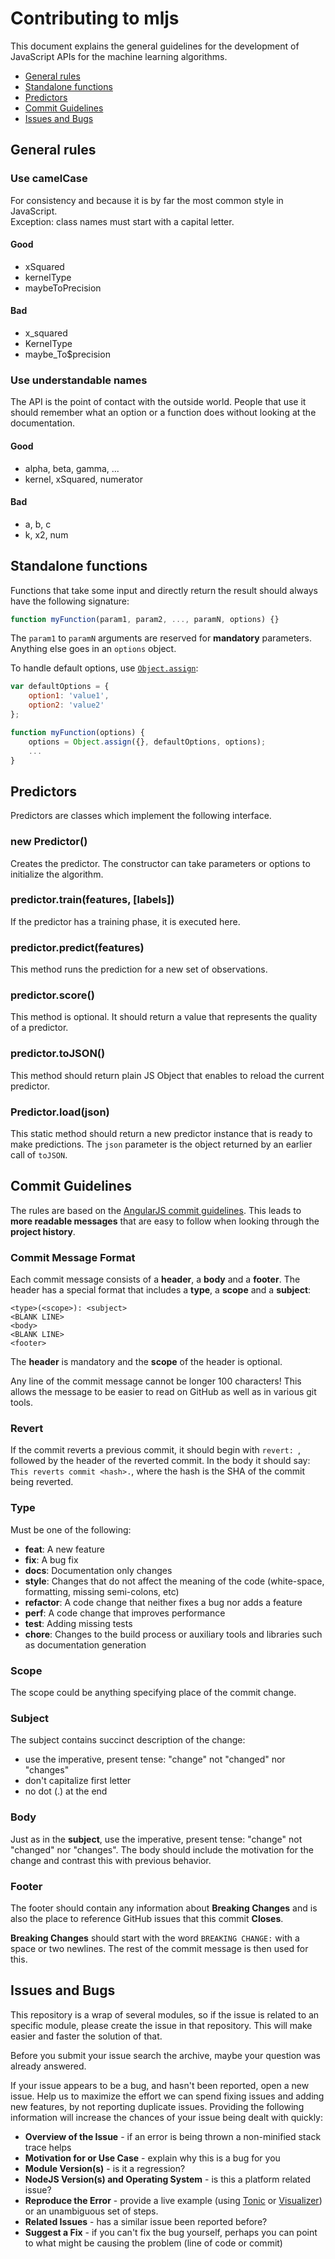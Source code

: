 # Contributing to mljs

This document explains the general guidelines for the development of JavaScript APIs
for the machine learning algorithms.

  * [General rules](#general-rules)
  * [Standalone functions](#standalone-functions)
  * [Predictors](#predictors)
  * [Commit Guidelines](#commit-guidelines)
  * [Issues and Bugs](#issues-and-bugs)

## General rules

### Use camelCase

For consistency and because it is by far the most common style in JavaScript.  
Exception: class names must start with a capital letter.

#### Good

* xSquared
* kernelType
* maybeToPrecision

#### Bad

* x_squared
* KernelType
* maybe_To$precision

### Use understandable names

The API is the point of contact with the outside world. People that use it should remember what an
option or a function does without looking at the documentation.

#### Good

* alpha, beta, gamma, ...
* kernel, xSquared, numerator

#### Bad

* a, b, c
* k, x2, num

## Standalone functions

Functions that take some input and directly return the result should always have the following signature:

```js
function myFunction(param1, param2, ..., paramN, options) {}
```

The `param1` to `paramN` arguments are reserved for __mandatory__ parameters. Anything else goes in an `options` object.

To handle default options, use [`Object.assign`](https://developer.mozilla.org/en/docs/Web/JavaScript/Reference/Global_Objects/Object/assign):

```js
var defaultOptions = {
    option1: 'value1',
    option2: 'value2'
};

function myFunction(options) {
    options = Object.assign({}, defaultOptions, options);
    ...
}
```

## Predictors

Predictors are classes which implement the following interface.

### new Predictor()

Creates the predictor. The constructor can take parameters or options to initialize the algorithm.

### predictor.train(features, [labels])
If the predictor has a training phase, it is executed here.

### predictor.predict(features)

This method runs the prediction for a new set of observations.

### predictor.score()

This method is optional.
It should return a value that represents the quality of a predictor.

### predictor.toJSON()

This method should return plain JS Object that enables to reload the current predictor.

### Predictor.load(json)

This static method should return a new predictor instance that is ready to make predictions. The `json`
parameter is the object returned by an earlier call of `toJSON`.

## Commit Guidelines

The rules are based on the [AngularJS commit guidelines](https://github.com/angular/angular.js/blob/master/CONTRIBUTING.md#commit). This leads to **more readable messages** that are easy to follow when looking through the **project history**.

### Commit Message Format
Each commit message consists of a **header**, a **body** and a **footer**.  The header has a special
format that includes a **type**, a **scope** and a **subject**:

```
<type>(<scope>): <subject>
<BLANK LINE>
<body>
<BLANK LINE>
<footer>
```

The **header** is mandatory and the **scope** of the header is optional.

Any line of the commit message cannot be longer 100 characters! This allows the message to be easier
to read on GitHub as well as in various git tools.

### Revert
If the commit reverts a previous commit, it should begin with `revert: `, followed by the header of the reverted commit. In the body it should say: `This reverts commit <hash>.`, where the hash is the SHA of the commit being reverted.

### Type
Must be one of the following:

* **feat**: A new feature
* **fix**: A bug fix
* **docs**: Documentation only changes
* **style**: Changes that do not affect the meaning of the code (white-space, formatting, missing
  semi-colons, etc)
* **refactor**: A code change that neither fixes a bug nor adds a feature
* **perf**: A code change that improves performance
* **test**: Adding missing tests
* **chore**: Changes to the build process or auxiliary tools and libraries such as documentation
  generation

### Scope
The scope could be anything specifying place of the commit change.

### Subject
The subject contains succinct description of the change:

* use the imperative, present tense: "change" not "changed" nor "changes"
* don't capitalize first letter
* no dot (.) at the end

### Body
Just as in the **subject**, use the imperative, present tense: "change" not "changed" nor "changes".
The body should include the motivation for the change and contrast this with previous behavior.

### Footer
The footer should contain any information about **Breaking Changes** and is also the place to
reference GitHub issues that this commit **Closes**.

**Breaking Changes** should start with the word `BREAKING CHANGE:` with a space or two newlines. The rest of the commit message is then used for this.

## Issues and Bugs

This repository is a wrap of several modules, so if the issue is related to an specific module,
please create the issue in that repository. This will make easier and faster the solution of that.
 
Before you submit your issue search the archive, maybe your question was already answered.

If your issue appears to be a bug, and hasn't been reported, open a new issue.
Help us to maximize the effort we can spend fixing issues and adding new
features, by not reporting duplicate issues.  Providing the following information will increase the
chances of your issue being dealt with quickly:

* **Overview of the Issue** - if an error is being thrown a non-minified stack trace helps
* **Motivation for or Use Case** - explain why this is a bug for you
* **Module Version(s)** - is it a regression?
* **NodeJS Version(s) and Operating System** - is this a platform related issue?
* **Reproduce the Error** - provide a live example (using [Tonic](https://tonicdev.com/) or
  [Visualizer](https://my.cheminfo.org)) or an unambiguous set of steps.
* **Related Issues** - has a similar issue been reported before?
* **Suggest a Fix** - if you can't fix the bug yourself, perhaps you can point to what might be
  causing the problem (line of code or commit)
